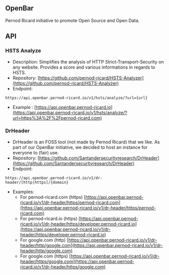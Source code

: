 ## OpenBar

Pernod Ricard initiative to promote Open Source and Open Data.

## API

### HSTS Analyze
- Description: Simplifies the analysis of HTTP Strict-Transport-Security on any website. Provides a score and various informations in regards to HSTS.
- Repository: [https://github.com/pernod-ricard/HSTS-Analyzer](https://github.com/pernod-ricard/HSTS-Analyzer)
- Endpoint: 
```
https://api.openbar.pernod-ricard.io/v1/hsts/analyze/?url={url}
```
- Example : [https://api.openbar.pernod-ricard.io](https://api.openbar.pernod-ricard.io/v1/hsts/analyze/?url=https%3A%2F%2Fpernod-ricard.com)

### DrHeader
- DrHeader is an FOSS tool (not made by Pernod Ricard) that we like. As part of our OpenBar initiative, we decided to host an instance for everyone to (fair) use.
- Repository: [https://github.com/Santandersecurityresearch/DrHeader](https://github.com/Santandersecurityresearch/DrHeader)
- Endpoint: 
```
https://api.openbar.pernod-ricard.io/v1/dr-header/[http|https]/{domain}
```
- Examples:
  - For pernod-ricard.com (https) [https://api.openbar.pernod-ricard.io/v1/dr-header/https/pernod-ricard.com](https://api.openbar.pernod-ricard.io/v1/dr-header/https/pernod-ricard.com)
  - For pernod-ricard.io (https) [https://api.openbar.pernod-ricard.io/v1/dr-header/https/developer.pernod-ricard.io](https://api.openbar.pernod-ricard.io/v1/dr-header/https/developer.pernod-ricard.io)
  - For google.com (http) [https://api.openbar.pernod-ricard.io/v1/dr-header/http/google.com](https://api.openbar.pernod-ricard.io/v1/dr-header/http/google.com)
  - For google.com (https) [https://api.openbar.pernod-ricard.io/v1/dr-header/https/google.com](https://api.openbar.pernod-ricard.io/v1/dr-header/https/google.com)
